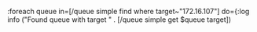 :foreach queue in=[/queue simple find where target~"172.16.107"] do={:log info ("Found queue with target " . [/queue simple get $queue target])
